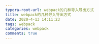```yaml
---
typora-root-url: webpack的几种导入导出方式
title: webpack的几种导入导出方式
date: 2020-4-13 14:11:23
tags: webpack
categories: webpack
comments: true
---
```


